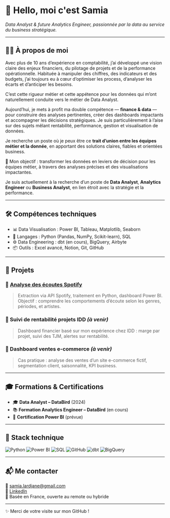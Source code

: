 # 👋 Hello, moi c'est Samia

*Data Analyst & future Analytics Engineer, passionnée par la data au service du business stratégique.*

---

## 👩‍💻 À propos de moi

Avec plus de 10 ans d’expérience en comptabilité, j’ai développé une vision claire des enjeux financiers, du pilotage de projets et de la performance opérationnelle. Habituée à manipuler des chiffres, des indicateurs et des budgets, j’ai toujours eu à cœur d’optimiser les process, d’analyser les écarts et d’anticiper les besoins.

C’est cette rigueur métier et cette appétence pour les données qui m’ont naturellement conduite vers le métier de Data Analyst.

Aujourd’hui, je mets à profit ma double compétence — **finance & data** — pour construire des analyses pertinentes, créer des dashboards impactants et accompagner les décisions stratégiques. Je suis particulièrement à l’aise sur des sujets mêlant rentabilité, performance, gestion et visualisation de données.

Je recherche un poste où je peux être ce **trait d’union entre les équipes métier et la donnée**, en apportant des solutions claires, fiables et orientées business.

🎯 Mon objectif : transformer les données en leviers de décision pour les équipes métier, à travers des analyses précises et des visualisations impactantes.

Je suis actuellement à la recherche d’un poste de **Data Analyst**, **Analytics Engineer** ou **Business Analyst**, en lien étroit avec la stratégie et la performance.

---

## 🛠️ Compétences techniques

- 📊 Data Visualisation : Power BI, Tableau, Matplotlib, Seaborn
- 🐍 Langages : Python (Pandas, NumPy, Scikit-learn), SQL
- ⚙️ Data Engineering : dbt (en cours), BigQuery, Airbyte
- 📦 Outils : Excel avancé, Notion, Git, GitHub

---

## 📁 Projets

### 🎵 [Analyse des écoutes Spotify](https://github.com/Samia-Lardjane/spotify-data-analysis)
> Extraction via API Spotify, traitement en Python, dashboard Power BI.  
> Objectif : comprendre les comportements d’écoute selon les genres, périodes, et artistes.

### 💼 Suivi de rentabilité projets IDD *(à venir)*
> Dashboard financier basé sur mon expérience chez IDD : marge par projet, suivi des TJM, alertes sur rentabilité.

### 🛒 Dashboard ventes e-commerce *(à venir)*
> Cas pratique : analyse des ventes d’un site e-commerce fictif, segmentation client, saisonnalité, KPI business.

---

## 🎓 Formations & Certifications

- 🎓 **Data Analyst – DataBird** (2024)
- 📚 **Formation Analytics Engineer – DataBird** (en cours)
- 🏅 **Certification Power BI** (prévue)

---

## 🧰 Stack technique

![Python](https://img.shields.io/badge/Python-3776AB?style=flat&logo=python&logoColor=white)
![Power BI](https://img.shields.io/badge/Power_BI-F2C811?style=flat&logo=powerbi&logoColor=black)
![SQL](https://img.shields.io/badge/SQL-336791?style=flat&logo=postgresql&logoColor=white)
![GitHub](https://img.shields.io/badge/GitHub-181717?style=flat&logo=github&logoColor=white)
![dbt](https://img.shields.io/badge/dbt-FF694B?style=flat&logo=dbt&logoColor=white)
![BigQuery](https://img.shields.io/badge/BigQuery-4285F4?style=flat&logo=google-cloud&logoColor=white)

---

## 📬 Me contacter

📧 samia.lardjane@gmail.com  
🔗 [LinkedIn](https://www.linkedin.com/in/samia-lardjane/)  
📍 Basée en France, ouverte au remote ou hybride

---

✨ Merci de votre visite sur mon GitHub !
